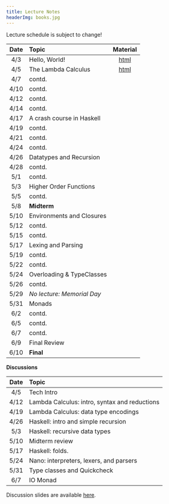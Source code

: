 ```yaml
---
title: Lecture Notes
headerImg: books.jpg
---
```


Lecture schedule is subject to change!

| Date       | Topic                           | Material                  |
|:----------:|:--------------------------------|:-------------------------:|
| 4/3        | Hello, World!                   | [html][lec0]              |
| 4/5        | The Lambda Calculus             | [html][lec1]              |
| 4/7        | contd.                          |                           |
| 4/10       | contd.                          |                           |
| 4/12       | contd.                          |                           |
| 4/14       | contd.                          |                           |
| 4/17       | A crash course in Haskell       |                           |
| 4/19       | contd.                          |                           |
| 4/21       | contd.                          |                           |
| 4/24       | contd.                          |                           |
| 4/26       | Datatypes and Recursion         |                           |
| 4/28       | contd.                          |                           |
| 5/1        | contd.                          |                           |
| 5/3        | Higher Order Functions          |                           |
| 5/5        | contd.                          |                           |
| 5/8        | **Midterm**                     |                           |
| 5/10       | Environments and Closures       |                           |
| 5/12       | contd.                          |                           |
| 5/15       | contd.                          |                           |
| 5/17       | Lexing and Parsing              |                           |
| 5/19       | contd.                          |                           |
| 5/22       | contd.                          |                           |
| 5/24       | Overloading & TypeClasses       |                           |
| 5/26       | contd.                          |                           |
| 5/29       | *No lecture: Memorial Day*      |                           | 
| 5/31       | Monads                          |                           |
| 6/2        | contd.                          |                           |
| 6/5        | contd.                          |                           |
| 6/7        | contd.                          |                           |
| 6/9        | Final Review                    |                           |
| 6/10       | **Final**                       |                           |


**Discussions**

| Date       | Topic                                           |
|:----------:|:------------------------------------------------|
| 4/5        | Tech Intro                                      |
| 4/12       | Lambda Calculus: intro, syntax and reductions   |
| 4/19       | Lambda Calculus: data type encodings            |
| 4/26       | Haskell: intro and simple recursion             |
| 5/3        | Haskell: recursive data types                   |
| 5/10       | Midterm review                                  |
| 5/17       | Haskell: folds.                                 |
| 5/24       | Nano: interpreters, lexers, and parsers         |
| 5/31       | Type classes and Quickcheck                     |
| 6/7        | IO Monad                                        |

Discussion slides are available [here](https://drive.google.com/drive/u/0/folders/1TQhC29kVsF9Ik5Wmj6x_zYMBTAr7gCAm).

[lec0]: lectures/00-hello.html
[lec1]: lectures/01-lambda.html
[lec2]: lectures/02-haskell.html
[lec3]: lectures/03-datatypes.html
[lec4]: lectures/04-hof.html
[lec5]: lectures/05-closure.html
[lec6]: lectures/06-parsing.html
[lec7]: lectures/07-classes.html
[lec8]: lectures/08-monads.html
[lec9]: lectures/09-types.html
[soundness]: lectures/soundness.html
[mock-final]: https://github.com/cse130-assignments/mock-final

<!-- [disc0]: https://docs.google.com/presentation/d/1q7qqYXfmxBbdaRYhupJFp93XVvwnpZyEQAZlcbr0Hs4/edit?usp=sharing
[disc1]: /static/raw/discussion-week-01.pdf
[disc2]: /static/raw/discussion-week-02.pdf
[disc3]: /static/raw/discussion-week-03.pdf
[disc3code]: /static/raw/discussion-week-03.hs
[disc4]: /static/raw/discussion-week-04.pdf
[disc4code]: /static/raw/discussion-week-04.hs
[disc5]: /static/raw/discussion-week-05.pdf
[disc5code]: /static/raw/discussion-week-05.hs
[disc6]: /static/raw/discussion-week-06.pdf
[disc6code]: /static/raw/discussion-week-06.hs
[disc7]: /static/raw/discussion-week-07.pdf
[disc8]: /static/raw/discussion-week-08.pdf
[disc8code]: /static/raw/discussion-week-08.hs
[disc9]: /static/raw/discussion-week-09.pdf
 -->
[parsing]: https://github.com/cse130-sp18/arith
[elsa]: https://github.com/ucsd-progsys/elsa
